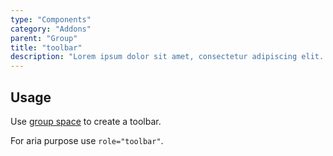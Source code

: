 ```yaml
---
type: "Components"
category: "Addons"
parent: "Group"
title: "toolbar"
description: "Lorem ipsum dolor sit amet, consectetur adipiscing elit. Nunc tempus laoreet leo sit amet iaculis."
---
```


## Usage

Use [group space](/components/core/group/content#space) to create a toolbar.

For aria purpose use `role="toolbar"`.

<demo>
  <demovanilla src="vanilla/components/addons/group-toolbar">
  </demovanilla>
</demo>
